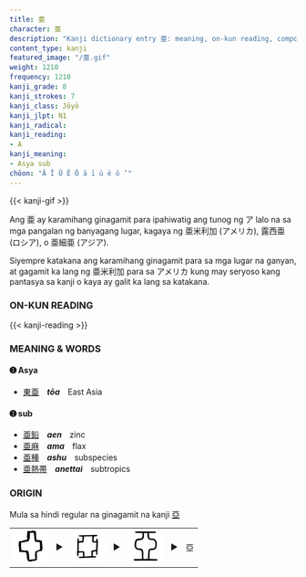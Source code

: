 ```yaml
---
title: 亜
character: 亜
description: "Kanji dictionary entry 亜: meaning, on-kun reading, compounds, origin, related kanji"
content_type: kanji
featured_image: "/亜.gif"
weight: 1210
frequency: 1210
kanji_grade: 8
kanji_strokes: 7
kanji_class: Jōyō
kanji_jlpt: N1
kanji_radical: 
kanji_reading: 
- A
kanji_meaning:
- Asya sub
chōon: "Ā Ī Ū Ē Ō ā ī ū ē ō ’"
---
```

[//]: # (Don't edit the line below. Kanji animated GIF code is automatically generated.)
{{< kanji-gif >}}

[//]: # (Edit below this line.)

Ang 亜 ay karamihang ginagamit para ipahiwatig ang tunog ng ア lalo na sa mga pangalan ng banyagang lugar, kagaya ng 亜米利加 (アメリカ), 露西亜 (ロシア), o 亜細亜 (アジア).

Siyempre katakana ang karamihang ginagamit para sa mga lugar na ganyan, at gagamit ka lang ng 亜米利加 para sa アメリカ kung may seryoso kang pantasya sa kanji o kaya ay galit ka lang sa katakana.

### ON-KUN READING

[//]: # (Don't edit the line below. ON-KUN READING code is automatically generated.)
{{< kanji-reading >}}

### MEANING & WORDS

#### ➊ **Asya**
  - [東](../東)[亜](../亜)　***tōa***　East Asia
  
#### ➊ **sub**
  - [亜](../亜)[鉛](../鉛)　***aen***　zinc
  - [亜](../亜)[麻](../麻)　***ama***　flax
  - [亜](../亜)[種](../種)　***ashu***　subspecies
  - [亜](../亜)[熱](../熱)[帯](../帯)　***anettai***　subtropics


### ORIGIN

Mula sa hindi regular na ginagamit na kanji [亞](../亞)

<table class="kanji-table"><tr><td>
<img src="60px-亞-oracle.svg.png">
</td><td>▶</td><td>
<img src="60px-亞-bronze.svg.png">
</td><td>▶</td><td>
<img src="60px-亞-seal.svg.png">
</td><td>▶</td>
<td class="kanji-origin">亞</td>
</tr></table>
